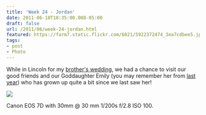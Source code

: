 ```yaml
---
title: 'Week 24 - Jordan'
date: 2011-06-18T18:35:00.008-05:00
draft: false
url: /2011/06/week-24-jordan.html
featured: https://farm7.static.flickr.com/6021/5922372474_3ea7cdbee5.jpg
tags: 
- post
- Photo
---
```


While in Lincoln for my [brother's wedding](https://www.104photos.com/2011/06/week-23-jordan.html), we had a chance to visit our good friends and our Goddaughter Emily (you may remember her from [last year](https://www.104photos.com/2010/07/week-30-jordan.html)) who has grown up quite a bit since we last saw her!

[![](https://farm7.static.flickr.com/6021/5922372474_3ea7cdbee5.jpg)](https://www.flickr.com/photos/jhofker/5922372474/)

Canon EOS 7D with 30mm @ 30 mm 1/200s f/2.8 ISO 100.